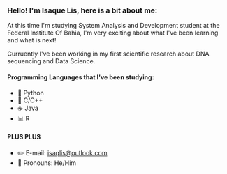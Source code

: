 ### Hello! I'm Isaque Lis, here is a bit about me:

At this time I'm studying System Analysis and Development student at the Federal Institute Of Bahia, I'm very exciting about what I've been learning and what is next!

Curruently I've been working in my first scientific research about DNA sequencing and Data Science.

#### Programming Languages that I've been studying:

- 🐍 Python
- 📘 C/C++
- ☕️ Java
- 📊 R

#### PLUS PLUS

- ✏️ E-mail: isaqlis@outlook.com
- 👾 Pronouns: He/Him
